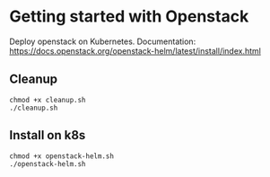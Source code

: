# Getting started with Openstack

Deploy openstack on Kubernetes.
Documentation: https://docs.openstack.org/openstack-helm/latest/install/index.html

## Cleanup

```
chmod +x cleanup.sh
./cleanup.sh
```

## Install on k8s

```
chmod +x openstack-helm.sh
./openstack-helm.sh
```
